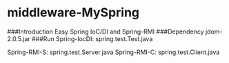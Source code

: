 # middleware-MySpring
###Introduction
Easy Spring IoC/DI and Spring-RMI
###Dependency
jdom-2.0.5.jar
###Run
Spring-IocDI: spring.test.Test.java

Spring-RMI-S: spring.test.Server.java
Spring-RMI-C: spring.test.Client.java
